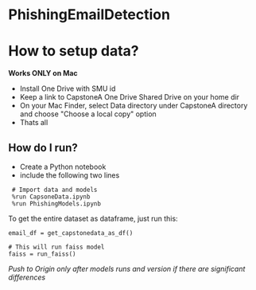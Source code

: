# PhishingEmailDetection

# How to setup data?

**Works ONLY on Mac**

- Install One Drive with SMU id
- Keep a link to CapstoneA One Drive Shared Drive on your home dir
- On your Mac Finder, select Data directory under CapstoneA directory and choose "Choose a local copy" option
- Thats all

## How do I run?

- Create a Python notebook
- include the following two lines 
 ``` 
  # Import data and models
  %run CapsoneData.ipynb
  %run PhishingModels.ipynb
 ```
 
 To get the entire dataset as dataframe, just run this:
 
 ```
 email_df = get_capstonedata_as_df()
 
 # This will run faiss model
 faiss = run_faiss()
 
 ```
 
 _Push to Origin only after models runs and version if there are significant differences_

